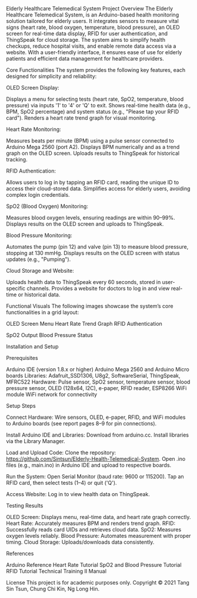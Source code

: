 Elderly Healthcare Telemedical System
Project Overview
The Elderly Healthcare Telemedical System, is an Arduino-based health monitoring solution tailored for elderly users. It integrates sensors to measure vital signs (heart rate, blood oxygen, temperature, blood pressure), an OLED screen for real-time data display, RFID for user authentication, and ThingSpeak for cloud storage. The system aims to simplify health checkups, reduce hospital visits, and enable remote data access via a website. With a user-friendly interface, it ensures ease of use for elderly patients and efficient data management for healthcare providers.



Core Functionalities
The system provides the following key features, each designed for simplicity and reliability:

OLED Screen Display:

Displays a menu for selecting tests (heart rate, SpO2, temperature, blood pressure) via inputs '1' to '4' or 'Q' to exit.
Shows real-time health data (e.g., BPM, SpO2 percentage) and system status (e.g., "Please tap your RFID card").
Renders a heart rate trend graph for visual monitoring.


Heart Rate Monitoring:

Measures beats per minute (BPM) using a pulse sensor connected to Arduino Mega 2560 (port A2).
Displays BPM numerically and as a trend graph on the OLED screen.
Uploads results to ThingSpeak for historical tracking.


RFID Authentication:

Allows users to log in by tapping an RFID card, reading the unique ID to access their cloud-stored data.
Simplifies access for elderly users, avoiding complex login credentials.


SpO2 (Blood Oxygen) Monitoring:

Measures blood oxygen levels, ensuring readings are within 90–99%.
Displays results on the OLED screen and uploads to ThingSpeak.


Blood Pressure Monitoring:

Automates the pump (pin 12) and valve (pin 13) to measure blood pressure, stopping at 130 mmHg.
Displays results on the OLED screen with status updates (e.g., "Pumping").


Cloud Storage and Website:

Uploads health data to ThingSpeak every 60 seconds, stored in user-specific channels.
Provides a website for doctors to log in and view real-time or historical data.



Functional Visuals
The following images showcase the system’s core functionalities in a grid layout:



OLED Screen Menu
Heart Rate Trend Graph
RFID Authentication


SpO2 Output
Blood Pressure Status


Installation and Setup

Prerequisites

Arduino IDE (version 1.8.x or higher)
Arduino Mega 2560 and Arduino Micro boards
Libraries: Adafruit_SSD1306, U8g2, SoftwareSerial, ThingSpeak, MFRC522
Hardware: Pulse sensor, SpO2 sensor, temperature sensor, blood pressure sensor, OLED (128x64, I2C), e-paper, RFID reader, ESP8266 WiFi module
WiFi network for connectivity

Setup Steps

Connect Hardware:
Wire sensors, OLED, e-paper, RFID, and WiFi modules to Arduino boards (see report pages 8–9 for pin connections).


Install Arduino IDE and Libraries:
Download from arduino.cc.
Install libraries via the Library Manager.


Load and Upload Code:
Clone the repository: https://github.com/Sintsun/Elderly-Health-Telemedical-System.
Open .ino files (e.g., main.ino) in Arduino IDE and upload to respective boards.


Run the System:
Open Serial Monitor (baud rate: 9600 or 115200).
Tap an RFID card, then select tests (1–4) or quit ('Q').


Access Website:
Log in to view health data on ThingSpeak.



Testing Results

OLED Screen: Displays menu, real-time data, and heart rate graph correctly.
Heart Rate: Accurately measures BPM and renders trend graph.
RFID: Successfully reads card UIDs and retrieves cloud data.
SpO2: Measures oxygen levels reliably.
Blood Pressure: Automates measurement with proper timing.
Cloud Storage: Uploads/downloads data consistently.

References

Arduino Reference
Heart Rate Tutorial
SpO2 and Blood Pressure Tutorial
RFID Tutorial
Technical Training II Manual

License
This project is for academic purposes only. Copyright © 2021 Tang Sin Tsun, Chung Chi Kin, Ng Long Hin.
